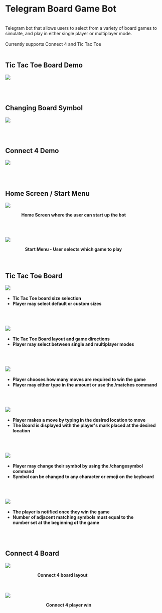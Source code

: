 # Telegram Board Game Bot
<br>
Telegram bot that allows users to select from a variety of board games to simulate, and play in either single player or multiplayer mode.
<br><br>
Currently supports Connect 4 and Tic Tac Toe
<br>
<br>


## Tic Tac Toe Board Demo

![](images/tic_tac_toe_board_intro.gif)

<br>
<br>

## Changing Board Symbol
![](images/changing_board_symbol.gif)

<br>
<br>

## Connect 4 Demo

![](images/connect_4_board_intro.gif)

<br>
<br>


## Home Screen / Start Menu

![](images/home_screen.jpg)
<br>

&nbsp;&nbsp;&nbsp;&nbsp;&nbsp;&nbsp;&nbsp;&nbsp;&nbsp;&nbsp;&nbsp;&nbsp;
<strong>Home Screen where the user can start up the bot</strong>

<br>
<br>

![](images/start_menu.jpg)
<br>

&nbsp;&nbsp;&nbsp;&nbsp;&nbsp;&nbsp;&nbsp;&nbsp;&nbsp;&nbsp;&nbsp;&nbsp;&nbsp;&nbsp;&nbsp;
<strong> Start Menu -  User selects which game to play </strong>
<br>
<br>
<br>

## Tic Tac Toe Board

![](images/tic_tac_toe_options.jpg)
&nbsp;&nbsp;&nbsp;&nbsp;&nbsp;&nbsp;&nbsp;&nbsp;
* <strong> Tic Tac Toe board size selection </strong>
* <strong>Player may select default or custom sizes</strong>
<br>
<br>

![](images/tic_tac_toe_board_layout.jpg)
&nbsp;&nbsp;&nbsp;&nbsp;&nbsp;&nbsp;&nbsp;&nbsp;
* <strong> Tic Tac Toe Board layout and game directions </strong>
* <strong>Player may select between single and multiplayer modes</strong>
<br>
<br>

![](images/board_matches.jpg)
&nbsp;&nbsp;&nbsp;&nbsp;&nbsp;&nbsp;&nbsp;&nbsp;
* <strong> Player chooses how many moves are required to win the game </strong>
* <strong>Player may either type in the amount or use the /matches command</strong>
<br>
<br>

![](images/tic_tac_toe_move.jpg)
&nbsp;&nbsp;&nbsp;&nbsp;&nbsp;&nbsp;&nbsp;&nbsp;
* <strong> Player makes a move by typing in the desired location to move </strong>
* <strong>The Board is displayed with the player's mark placed at the desired location</strong>
<br>
<br>

![](images/changing_symbol.jpg)
&nbsp;&nbsp;&nbsp;&nbsp;&nbsp;&nbsp;&nbsp;&nbsp;
* <strong> Player may change their symbol by using the /changesymbol command </strong>
* <strong>Symbol can be changed to any character or emoji on the keyboard</strong>
<br>
<br>

![](images/tic_tac_toe_win.jpg)
&nbsp;&nbsp;&nbsp;&nbsp;&nbsp;&nbsp;&nbsp;&nbsp;
* <strong> The player is notified once they win the game </strong>
* <strong>Number of adjacent matching symbols must equal to the <br> number set at the beginning of the game</strong>
<br>
<br>

## Connect 4 Board
![](images/connect_4_layout.jpg)
<br>

&nbsp;&nbsp;&nbsp;&nbsp;&nbsp;&nbsp;&nbsp;&nbsp;&nbsp;&nbsp;&nbsp;&nbsp;&nbsp;&nbsp;&nbsp;&nbsp;&nbsp;&nbsp;&nbsp;&nbsp;&nbsp;&nbsp;&nbsp;&nbsp;&nbsp;
<strong> Connect 4 board layout </strong>
<br>
<br>
<br>

![](images/connect_4_win.jpg)
<br>

&nbsp;&nbsp;&nbsp;&nbsp;&nbsp;&nbsp;&nbsp;&nbsp;&nbsp;&nbsp;&nbsp;&nbsp;&nbsp;&nbsp;&nbsp;&nbsp;&nbsp;&nbsp;&nbsp;&nbsp;&nbsp;&nbsp;&nbsp;&nbsp;&nbsp;&nbsp;&nbsp;&nbsp;&nbsp;&nbsp;&nbsp;&nbsp;
<strong> Connect 4 player win </strong>
<br>
<br>
